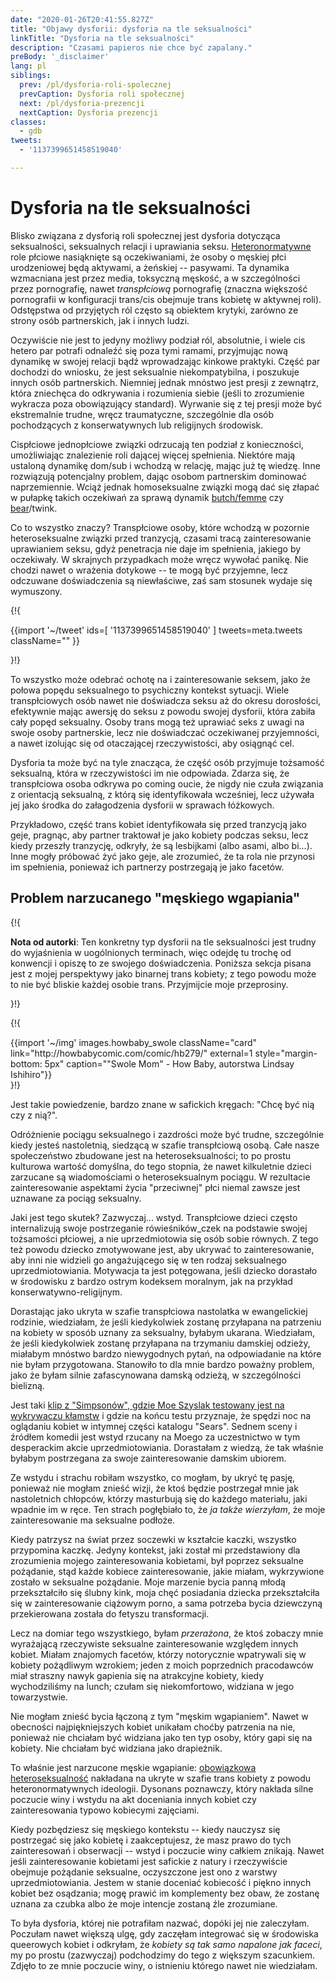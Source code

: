 ```yaml
---
date: "2020-01-26T20:41:55.827Z"
title: "Objawy dysforii: dysforia na tle seksualności"
linkTitle: "Dysforia na tle seksualności"
description: "Czasami papieros nie chce być zapalany."
preBody: '_disclaimer'
lang: pl
siblings:
  prev: /pl/dysforia-roli-spolecznej
  prevCaption: Dysforia roli społecznej
  next: /pl/dysforia-prezencji
  nextCaption: Dysforia prezencji
classes:
  - gdb
tweets:
  - '1137399651458519040'

---
```


# Dysforia na tle seksualności

Blisko związana z dysforią roli społecznej jest dysforia dotycząca seksualności, seksualnych relacji i uprawiania seksu. [Heteronormatywne](https://pl.wikipedia.org/wiki/Heteronormatywno%C5%9B%C4%87) role płciowe nasiąknięte są oczekiwaniami, że osoby o męskiej płci urodzeniowej będą aktywami, a żeńskiej -- pasywami. Ta dynamika wzmacniana jest przez media, toksyczną męskość, a w szczególności przez pornografię, nawet *transpłciową* pornografię (znaczna większość pornografii w konfiguracji trans/cis obejmuje trans kobietę w aktywnej roli). Odstępstwa od przyjętych ról często są obiektem krytyki, zarówno ze strony osób partnerskich, jak i innych ludzi.

Oczywiście nie jest to jedyny możliwy podział ról, absolutnie, i wiele cis hetero par potrafi odnaleźć się poza tymi ramami, przyjmując nową dynamikę w swojej relacji bądź wprowadzając kinkowe praktyki. Część par dochodzi do wniosku, że jest seksualnie niekompatybilna, i poszukuje innych osób partnerskich. Niemniej jednak mnóstwo jest presji z zewnątrz, która zniechęca do odkrywania i rozumienia siebie (jeśli to zrozumienie wykracza poza obowiązujący standard). Wyrwanie się z tej presji może być ekstremalnie trudne, wręcz traumatyczne, szczególnie dla osób pochodzących z konserwatywnych lub religijnych środowisk.

Cispłciowe jednopłciowe związki odrzucają ten podział z konieczności, umożliwiając znalezienie roli dającej więcej spełnienia. Niektóre mają ustaloną dynamikę dom/sub i wchodzą w relację, mając już tę wiedzę. Inne rozwiązują potencjalny problem, dając osobom partnerskim dominować naprzemiennie. Wciąż jednak homoseksualne związki mogą dać się złapać w pułapkę takich oczekiwań za sprawą dynamik [butch/femme](https://pl.wikipedia.org/wiki/Butch_i_femme) czy [bear](https://pl.wikipedia.org/wiki/Gay_bear)/twink.

Co to wszystko znaczy? Transpłciowe osoby, które wchodzą w pozornie heteroseksualne związki przed tranzycją, czasami tracą zainteresowanie uprawianiem seksu, gdyż penetracja nie daje im spełnienia, jakiego by oczekiwały. W skrajnych przypadkach może wręcz wywołać panikę. Nie chodzi nawet o wrażenia dotykowe -- te mogą być przyjemne, lecz odczuwane doświadczenia są niewłaściwe, zaś sam stosunek wydaje się wymuszony.

{!{ <div class="gutter">
{{import '~/tweet' ids=[
    '1137399651458519040'
] tweets=meta.tweets className="" }}
<!--
Czy jakieś inne trans dziewczyny dotarły do takiego punktu przed tranzycją, gdzie właściwie musiały odpływać, by robić za top, czy tylko ja lol
-->
</div>}!}

To wszystko może odebrać ochotę na i zainteresowanie seksem, jako że połowa popędu seksualnego to psychiczny kontekst sytuacji. Wiele transpłciowych osób nawet nie doświadcza seksu aż do okresu dorosłości, efektywnie mając awersję do seksu z powodu swojej dysforii, która zabiła cały popęd seksualny. Osoby trans mogą też uprawiać seks z uwagi na swoje osoby partnerskie, lecz nie doświadczać oczekiwanej przyjemności, a nawet izolując się od otaczającej rzeczywistości, aby osiągnąć cel.

Dysforia ta może być na tyle znacząca, że część osób przyjmuje tożsamość seksualną, która w rzeczywistości im nie odpowiada. Zdarza się, że transpłciowa osoba odkrywa po coming oucie, że nigdy nie czuła związania z orientacją seksualną, z którą się identyfikowała wcześniej, lecz używała jej jako środka do załagodzenia dysforii w sprawach łóżkowych.

Przykładowo, część trans kobiet identyfikowała się przed tranzycją jako geje, pragnąc, aby partner traktował je jako kobiety podczas seksu, lecz kiedy przeszły tranzycję, odkryły, że są lesbijkami (albo asami, albo bi...). Inne mogły próbować żyć jako geje, ale zrozumieć, że ta rola nie przynosi im spełnienia, ponieważ ich partnerzy postrzegają je jako facetów.

## Problem narzucanego "męskiego wgapiania"

{!{<div class="cw"><p>
<strong>Nota od autorki</strong>: Ten konkretny typ dysforii na tle seksualności jest trudny do wyjaśnienia w uogólnionych terminach, więc odejdę tu trochę od konwencji i opiszę to ze swojego doświadczenia. Poniższa sekcja pisana jest z mojej perspektywy jako binarnej trans kobiety; z tego powodu może to nie być bliskie każdej osobie trans. Przyjmijcie moje przeprosiny.
</p></div>}!}

{!{
<div class="gutter flex">
{{import '~/img' images.howbaby_swole className="card" link="http://howbabycomic.com/comic/hb279/" external=1 style="margin-bottom: 5px" caption="&quot;Swole Mom&quot; - How Baby, autorstwa Lindsay Ishihiro"}}
</div>
}!}

Jest takie powiedzenie, bardzo znane w safickich kręgach: "Chcę być nią czy z nią?".

Odróżnienie pociągu seksualnego i zazdrości może być trudne, szczególnie kiedy jesteś nastoletnią, siedzącą w szafie transpłciową osobą. Całe nasze społeczeństwo zbudowane jest na heteroseksualności; to po prostu kulturowa wartość domyślna, do tego stopnia, że nawet kilkuletnie dzieci zarzucane są wiadomościami o heteroseksualnym pociągu. W rezultacie zainteresowanie aspektami życia "przeciwnej" płci niemal zawsze jest uznawane za pociąg seksualny.

Jaki jest tego skutek? Zazwyczaj... wstyd. Transpłciowe dzieci często internalizują swoje postrzeganie rówieśników_czek na podstawie swojej tożsamości płciowej, a nie uprzedmiotowia się osób sobie równych. Z tego też powodu dziecko zmotywowane jest, aby ukrywać to zainteresowanie, aby inni nie widzieli go angażującego się w ten rodzaj seksualnego uprzedmiotowiania. Motywacja ta jest potęgowana, jeśli dziecko dorastało w środowisku z bardzo ostrym kodeksem moralnym, jak na przykład konserwatywno-religijnym.

Dorastając jako ukryta w szafie transpłciowa nastolatka w ewangelickiej rodzinie, wiedziałam, że jeśli kiedykolwiek zostanę przyłapana na patrzeniu na kobiety w sposób uznany za seksualny, byłabym ukarana. Wiedziałam, że jeśli kiedykolwiek zostanę przyłapana na trzymaniu damskiej odzieży, miałabym mnóstwo bardzo niewygodnych pytań, na odpowiadanie na które nie byłam przygotowana. Stanowiło to dla mnie bardzo poważny problem, jako że byłam silnie zafascynowana damską odzieżą, w szczególności bielizną.

Jest taki [klip z "Simpsonów", gdzie Moe Szyslak testowany jest na wykrywaczu kłamstw](https://www.youtube.com/watch?v=iQGwrK_yDEg) i gdzie na końcu testu przyznaje, że spędzi noc na oglądaniu kobiet w intymnej części katalogu "Sears". Sednem sceny i źródłem komedii jest wstyd rzucany na Moego za uczestnictwo w tym desperackim akcie uprzedmiotowiania. Dorastałam z wiedzą, że tak właśnie byłabym postrzegana za swoje zainteresowanie damskim ubiorem.

Ze wstydu i strachu robiłam wszystko, co mogłam, by ukryć tę pasję, ponieważ nie mogłam znieść wizji, że ktoś będzie postrzegał mnie jak nastoletnich chłopców, którzy masturbują się do każdego materiału, jaki wpadnie im w ręce. Ten strach pogłębiało to, że *ja także wierzyłam*, że moje zainteresowanie ma seksualne podłoże.

Kiedy patrzysz na świat przez soczewki w kształcie kaczki, wszystko przypomina kaczkę. Jedyny kontekst, jaki został mi przedstawiony dla zrozumienia mojego zainteresowania kobietami, był poprzez seksualne pożądanie, stąd każde kobiece zainteresowanie, jakie miałam, wykrzywione zostało w seksualne pożądanie. Moje marzenie bycia panną młodą przekształciło się ślubny kink, moja chęć posiadania dziecka przekształciła się w zainteresowanie ciążowym porno, a sama potrzeba bycia dziewczyną przekierowana została do fetyszu transformacji.

Lecz na domiar tego wszystkiego, byłam *przerażona*, że ktoś zobaczy mnie wyrażającą rzeczywiste seksualne zainteresowanie względem innych kobiet. Miałam znajomych facetów, którzy notorycznie wpatrywali się w kobiety pożądliwym wzrokiem; jeden z moich poprzednich pracodawców miał straszny nawyk gapienia się na atrakcyjne kobiety, kiedy wychodziliśmy na lunch; czułam się niekomfortowo, widziana w jego towarzystwie.

Nie mogłam znieść bycia łączoną z tym "męskim wgapianiem". Nawet w obecności najpiękniejszych kobiet unikałam choćby patrzenia na nie, ponieważ nie chciałam być widziana jako ten typ osoby, który gapi się na kobiety. Nie chciałam być widziana jako drapieżnik.

To właśnie jest narzucone męskie wgapianie: [obowiązkowa heteroseksualność](https://pl.wikipedia.org/wiki/Obowi%C4%85zkowy_heteroseksualizm) nakładana na ukryte w szafie trans kobiety z powodu heteronormatywnych ideologii. Dysonans poznawczy, który nakłada silne poczucie winy i wstydu na akt doceniania innych kobiet czy zainteresowania typowo kobiecymi zajęciami.

Kiedy pozbędziesz się męskiego kontekstu -- kiedy nauczysz się postrzegać się jako kobietę i zaakceptujesz, że masz prawo do tych zainteresowań i obserwacji -- wstyd i poczucie winy całkiem znikają. Nawet jeśli zainteresowanie kobietami jest safickie z natury i rzeczywiście obejmuje pożądanie seksualne, oczyszczone jest ono z warstwy uprzedmiotowiania. Jestem w stanie doceniać kobiecość i piękno innych kobiet bez osądzania; mogę prawić im komplementy bez obaw, że zostanę uznana za czubka albo że moje intencje zostaną źle zrozumiane.

To była dysforia, której nie potrafiłam nazwać, dopóki jej nie zaleczyłam. Poczułam nawet większą ulgę, gdy zaczęłam integrować się w środowiska queerowych kobiet i odkryłam, że *kobiety są tak samo napalone jak faceci*, my po prostu (zazwyczaj) podchodzimy do tego z większym szacunkiem. Zdjęło to ze mnie poczucie winy, o istnieniu którego nawet nie wiedziałam.
